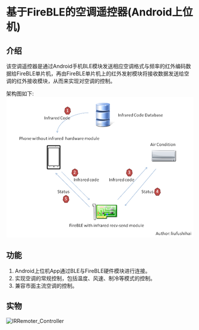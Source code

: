 # 基于FireBLE的空调遥控器(Android上位机)

介绍
---------------------

该空调遥控器是通过Android手机BLE模块发送相应空调格式与频率的红外编码数据给FireBLE单片机，再由FireBLE单片机上的红外发射模块将接收数据发送给空调的红外接收模块，从而来实现对空调的控制。

架构图如下: 
![architecture](https://github.com/liufushihai/IRRemoter_Controller/blob/master/IRRemoter_Controller_architecture/architecture.png)

功能
---------------------
1. Android上位机App通过BLE与FireBLE硬件模块进行连接。
2. 实现空调的常规控制，包括温度、风速、制冷等模式的控制。
3. 兼容市面主流空调的控制。

实物
--------------------

![IRRemoter_Controller](http://oypvhzll7.bkt.clouddn.com/%E7%A9%BA%E8%B0%83%E9%81%A5%E6%8E%A7%E5%99%A82.jpg)